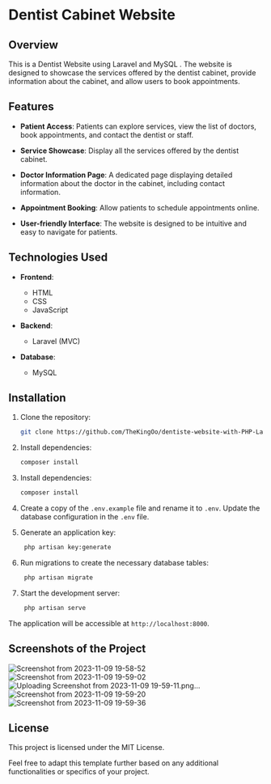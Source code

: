 # Dentist Cabinet Website

## Overview

This is a Dentist Website using Laravel and MySQL . The website is designed to showcase the services offered by the dentist cabinet, provide information about the cabinet, and allow users to book appointments.

## Features


- **Patient Access**: Patients can explore services, view the list of doctors, book appointments, and contact the dentist or staff.

- **Service Showcase**: Display all the services offered by the dentist cabinet.
  
- **Doctor Information Page**: A dedicated page displaying detailed information about the doctor in the cabinet, including contact information.

- **Appointment Booking**: Allow patients to schedule appointments online.

- **User-friendly Interface**: The website is designed to be intuitive and easy to navigate for patients.


## Technologies Used

- **Frontend**:
  - HTML
  - CSS
  - JavaScript

- **Backend**:
  - Laravel (MVC)

- **Database**:
  - MySQL

## Installation

1. Clone the repository:

   ```bash
   git clone https://github.com/TheKingOo/dentiste-website-with-PHP-Laravel.git

2. Install dependencies:

   ```bash
   composer install

3. Install dependencies:

   ```bash
   composer install

4. Create a copy of the `.env.example` file and rename it to `.env`. Update the database configuration in the `.env` file.
   
5. Generate an application key:

   ```bash
    php artisan key:generate
   
6. Run migrations to create the necessary database tables:

   ```bash
    php artisan migrate
   
7. Start the development server:

   ```bash
    php artisan serve

The application will be accessible at `http://localhost:8000`.

## Screenshots of the Project

![Screenshot from 2023-11-09 19-58-52](https://github.com/TheKingOo/dentiste-website-with-PHP-Laravel/assets/95720632/e6cf2f71-fe52-462c-a140-b2f5474be9fa)
![Screenshot from 2023-11-09 19-59-02](https://github.com/TheKingOo/dentiste-website-with-PHP-Laravel/assets/95720632/14d04d29-03f4-4a8e-9311-2c842cd4e00d)
![Uploading Screenshot from 2023-11-09 19-59-11.png…]()
![Screenshot from 2023-11-09 19-59-20](https://github.com/TheKingOo/dentiste-website-with-PHP-Laravel/assets/95720632/a5fb380f-3ed2-47e4-a2ce-8a64f34285da)
![Screenshot from 2023-11-09 19-59-36](https://github.com/TheKingOo/dentiste-website-with-PHP-Laravel/assets/95720632/a0bbcd9d-dc91-4d77-962f-9802818c63cf)

## License
This project is licensed under the MIT License.

Feel free to adapt this template further based on any additional functionalities or specifics of your project.





